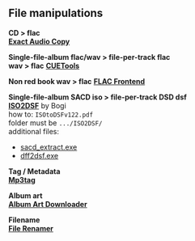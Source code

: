 File manipulations
---

**CD > flac**  
[**Exact Audio Copy**](http://www.exactaudiocopy.de/en/index.php/resources/download/)  

**Single-file-album flac/wav > file-per-track flac**  
**wav > flac**
[**CUETools**](http://cue.tools/)  

**Non red book wav > flac**
[**FLAC Frontend**](https://sourceforge.net/projects/flacfrontend/files/)  

**Single-file-album SACD iso > file-per-track DSD dsf**  
[**ISO2DSF**](https://github.com/rern/RuneAudio/raw/master/file_conversion/ISO2DSF_v1.2.2_Win7_Win8.zip) by Bogi  
how to: `ISOtoDSFv122.pdf`  
folder must be `.../ISO2DSF/`  
additional files:  
- [sacd_extract.exe](https://github.com/sacd-ripper/sacd-ripper/releases)  
- [dff2dsf.exe](http://www.signalyst.com/professional.html)  

**Tag / Metadata**  
[**Mp3tag**](http://www.mp3tag.de/en/download.html)  

**Album art**  
[**Album Art Downloader**](https://sourceforge.net/projects/album-art/)  

**Filename**  
[**File Renamer**](http://www.sherrodcomputers.net/downloads/FileRenamerBasic.exe)  
